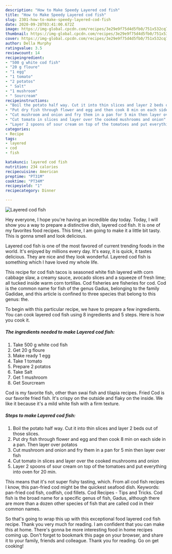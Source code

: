 ```yaml
---
description: "How to Make Speedy Layered cod fish"
title: "How to Make Speedy Layered cod fish"
slug: 2301-how-to-make-speedy-layered-cod-fish
date: 2020-09-28T03:41:00.672Z
image: https://img-global.cpcdn.com/recipes/3e29e9f75d4d5fb0/751x532cq70/layered-cod-fish-recipe-main-photo.jpg
thumbnail: https://img-global.cpcdn.com/recipes/3e29e9f75d4d5fb0/751x532cq70/layered-cod-fish-recipe-main-photo.jpg
cover: https://img-global.cpcdn.com/recipes/3e29e9f75d4d5fb0/751x532cq70/layered-cod-fish-recipe-main-photo.jpg
author: Della Murphy
ratingvalue: 3.5
reviewcount: 14
recipeingredient:
- "500 g white cod fish"
- "20 g floure"
- "1 egg"
- "1 tomato"
- "2 potatos"
- " Salt"
- "1 mushroom"
- " Sourcream"
recipeinstructions:
- "Boil the potato half way. Cut it into thin slices and layer 2 beds out of those slices."
- "Put dry fish through flower and egg and then cook 8 min on each side in a pan. Then layer over potatos"
- "Cut mushroom and onion and fry them in a pan for 5 min then layer over fish"
- "Cut tomato in slices and layer over the cooked mushrooms and onion"
- "Layer 2 spoons of sour cream on top of the tomatoes and put everything into oven for 20 min."
categories:
- Recipe
tags:
- layered
- cod
- fish

katakunci: layered cod fish 
nutrition: 234 calories
recipecuisine: American
preptime: "PT31M"
cooktime: "PT34M"
recipeyield: "1"
recipecategory: Dinner

---
```



![Layered cod fish](https://img-global.cpcdn.com/recipes/3e29e9f75d4d5fb0/751x532cq70/layered-cod-fish-recipe-main-photo.jpg)

Hey everyone, I hope you're having an incredible day today. Today, I will show you a way to prepare a distinctive dish, layered cod fish. It is one of my favorites food recipes. This time, I am going to make it a little bit tasty. This is gonna smell and look delicious.

Layered cod fish is one of the most favored of current trending foods in the world. It's enjoyed by millions every day. It's easy, it is quick, it tastes delicious. They are nice and they look wonderful. Layered cod fish is something which I have loved my whole life.

This recipe for cod fish tacos is seasoned white fish layered with corn cabbage slaw, a creamy sauce, avocado slices and a squeeze of fresh lime; all tucked inside warm corn tortillas. Cod fisheries are fisheries for cod. Cod is the common name for fish of the genus Gadus, belonging to the family Gadidae, and this article is confined to three species that belong to this genus: the.


To begin with this particular recipe, we have to prepare a few ingredients. You can cook layered cod fish using 8 ingredients and 5 steps. Here is how you cook it.

<!--inarticleads1-->

##### The ingredients needed to make Layered cod fish:

1. Take 500 g white cod fish
1. Get 20 g floure
1. Make ready 1 egg
1. Take 1 tomato
1. Prepare 2 potatos
1. Take  Salt
1. Get 1 mushroom
1. Get  Sourcream


Cod is my favorite fish, other than swai fish and tilapia recipes. Fried Cod is our favorite fried fish. It&#39;s crispy on the outside and flaky on the inside. We like it because it&#39;s a mild white fish with a firm texture. 

<!--inarticleads2-->

##### Steps to make Layered cod fish:

1. Boil the potato half way. Cut it into thin slices and layer 2 beds out of those slices.
1. Put dry fish through flower and egg and then cook 8 min on each side in a pan. Then layer over potatos
1. Cut mushroom and onion and fry them in a pan for 5 min then layer over fish
1. Cut tomato in slices and layer over the cooked mushrooms and onion
1. Layer 2 spoons of sour cream on top of the tomatoes and put everything into oven for 20 min.


This means that it&#39;s not super fishy tasting, which. From all cod fish recipes I know, this pan-fried cod might be the quickest seafood dish. Keywords: pan-fried cod fish, codfish, cod fillets. Cod Recipes - Tips and Tricks. Cod fish is the broad name for a specific genus of fish, Gadus, although there are more than a dozen other species of fish that are called cod in their common names. 

So that's going to wrap this up with this exceptional food layered cod fish recipe. Thank you very much for reading. I am confident that you can make this at home. There's gonna be more interesting food in home recipes coming up. Don't forget to bookmark this page on your browser, and share it to your family, friends and colleague. Thank you for reading. Go on get cooking!
